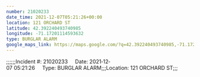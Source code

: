 ```yaml
---
number: 21020233
date_time: 2021-12-07T05:21:26+00:00
location: 121 ORCHARD ST
latitude: 42.392240493740985
longitude: -71.17201114593632
type: BURGLAR ALARM
google_maps_link: https://maps.google.com/?q=42.392240493740985,-71.17201114593632
---
```


;;;;;;Incident #: 21020233     Date: 2021‐12‐07 05:21:26     Type: BURGLAR ALARM;;;Location: 121 ORCHARD ST;;;
